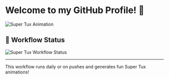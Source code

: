 # Welcome to my GitHub Profile! 🐧

![Super Tux Animation](https://raw.githubusercontent.com/jp864/media/main/super-tux-snowy-questions.gif)

## 🐧 Workflow Status

![Super Tux Workflow Status](https://github.com/jp864/jp864/actions/workflows/test.yml/badge.svg)

---

This workflow runs daily or on pushes and generates fun Super Tux animations!


